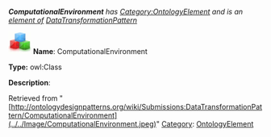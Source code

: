 ___ComputationalEnvironment__ has [Category:OntologyElement](../../Category/OntologyElement "Category:OntologyElement") and is an [element of](../../Property/ElementOf "Property:ElementOf") [DataTransformationPattern](../../Submissions/DataTransformationPattern "Submissions:DataTransformationPattern")_


  




[![Class](../../images/thumb/2/27/Class.gif/45px-Class.gif)](../../Image/Class.gif "Class")
__Name__: ComputationalEnvironment 


__Type:__ owl:Class 


__Description__: 





Retrieved from "[http://ontologydesignpatterns.org/wiki/Submissions:DataTransformationPattern/ComputationalEnvironment](../../Image/ComputationalEnvironment.jpeg)"
 [Category](http://ontologydesignpatterns.org/wiki/Special:Categories "Special:Categories"): [OntologyElement](../../Category/OntologyElement "Category:OntologyElement")